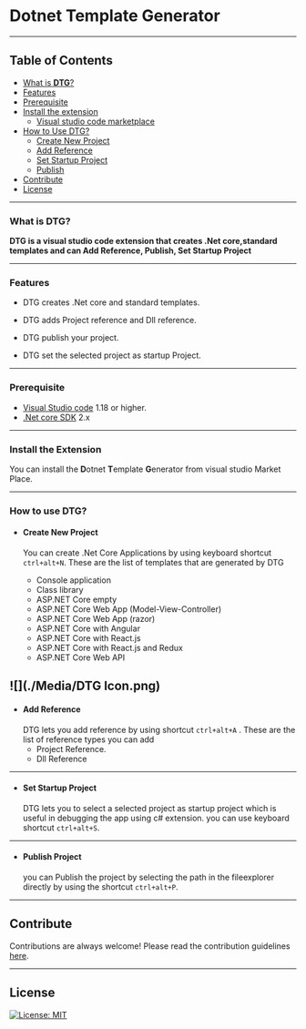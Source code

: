 # **D**otnet **T**emplate **G**enerator

---


## Table of Contents
* [What is **DTG**?](#what-is-DTG)
* [Features](#features)
* [Prerequisite](#prerequisite)
* [Install the extension](#install-the-extension)
    * [Visual studio code marketplace](#visual-studio-code-marketplace)
* [How to Use DTG?](#how-to-use-DTG)
    * [Create New Project](#Create-New-Project)
    * [Add Reference](#Add-Reference)
    * [Set Startup Project](#Set-Startup-Project)
    * [Publish](#Publish)
* [Contribute](#contribute)
* [License](#license)

---

### **What is DTG?**
**DTG is a visual studio code extension that creates .Net core,standard templates and can Add Reference, Publish, Set Startup Project**

---

### **Features**
- DTG creates .Net core and standard templates.

- DTG adds Project reference and Dll reference.

- DTG publish your project.

- DTG set the selected project as startup Project.


    
---

### **Prerequisite**
  - [Visual Studio code](https://code.visualstudio.com/download) 1.18 or higher.
  - [.Net core SDK](https://www.microsoft.com/net/download/windows) 2.x
  
---

### **Install the Extension**

You can install the **D**otnet **T**emplate **G**enerator from visual studio Market Place.

---

### **How to use DTG?**

- #### Create New Project
   You can create .Net Core Applications by using keyboard shortcut `ctrl+alt+N`. These are the list of templates that are generated by DTG

    - Console application
    - Class library
    - ASP.NET Core empty
    - ASP.NET Core Web App (Model-View-Controller)
    - ASP.NET Core Web App (razor)
    - ASP.NET Core with Angular
    - ASP.NET Core with React.js
    - ASP.NET Core with React.js and Redux
    - ASP.NET Core Web API
   
![](./Media/DTG Icon.png)
---

- #### Add Reference
  DTG lets you add reference by using shortcut `ctrl+alt+A` . These are the list of reference types you can add
    - Project Reference.
    - Dll Reference

---

- #### Set Startup Project
   DTG lets you to select a selected project as startup project which is useful in debugging the app using c# extension. you can use keyboard shortcut `ctrl+alt+S`. 


---

- #### Publish Project
  you can Publish the project by selecting the path in the fileexplorer directly by using the shortcut `ctrl+alt+P`.
    
---

## Contribute                                         
Contributions are always welcome!
Please read the contribution guidelines [here](CONTRIBUTION.md).

---

## License

[![License: MIT](https://img.shields.io/badge/License-MIT-yellow.svg)](LICENSE)